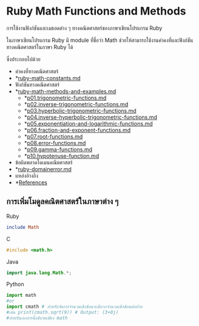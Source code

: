 # Ruby Math Functions and Methods

การใช้งานฟังก์ชันและเมธอดต่าง ๆ ทางคณิตศาสตร์ของภาษาเขียนโปรแกรม Ruby

ในภาษาเขียนโปรแกรม Ruby มี module ที่ชื่อว่า Math ช่วยให้สามารถใช้งานค่าคงที่และฟังก์ชันทางคณิตศาสตร์ในภาษา Ruby ได้

ซึ่งประกอบไปด้วย

* ค่าคงที่ทางคณิตศาสตร์
* *[ruby-math-constants.md](ruby-math-constants.md "mention")
* ฟังก์ชันทางคณิตศาสตร์
* *[ruby-math-methods-and-examples.md](ruby-math-methods-and-examples.md "mention")
  * *[p01.trigonometric-functions.md](ruby-math-methods-and-example/p01.trigonometric-functions.md "mention")
  * *[p02.inverse-trigonometric-functions.md](ruby-math-methods-and-example/p02.inverse-trigonometric-functions.md "mention")
  * *[p03.hyperbolic-trigonometric-functions.md](ruby-math-methods-and-example/p03.hyperbolic-trigonometric-functions.md "mention")
  * *[p04.inverse-hyperbolic-trigonometric-functions.md](ruby-math-methods-and-example/p04.inverse-hyperbolic-trigonometric-functions.md "mention")
  * *[p05.exponentiation-and-logarithmic-functions.md](ruby-math-methods-and-example/p05.exponentiation-and-logarithmic-functions.md "mention")
  * *[p06.fraction-and-exponent-functions.md](ruby-math-methods-and-example/p06.fraction-and-exponent-functions.md "mention")
  * *[p07.root-functions.md](ruby-math-methods-and-example/p07.root-functions.md "mention")
  * *[p08.error-functions.md](ruby-math-methods-and-example/p08.error-functions.md "mention")
  * *[p09.gamma-functions.md](ruby-math-methods-and-example/p09.gamma-functions.md "mention")
  * *[p10.hypotenuse-function.md](ruby-math-methods-and-example/p10.hypotenuse-function.md "mention")
* ข้อผิดพลาดโดเมนคณิตศาสตร์
* *[ruby-domainerror.md](ruby-domainerror.md "mention")
* แหล่งอ้างอิง
* *[References](references.md)
## การเพิ่มโมดูลคณิตศาสตร์ในภาษาต่าง ๆ

Ruby

```ruby
include Math
```

C

```c
#include <math.h>
```

Java

```java
import java.lang.Math.*;
```

Python

```python
import math
#or
import cmath # สำหรับจัดการจำนวนเชิงซ้อนจะมีบวกจำนวนเชิงซ้อนต่อท้าย 
#เช่น print(cmath.sqrt(9)) # Output: (3+0j)
#สำหรับเอกสารนี้อธิบายเพียง math
```
